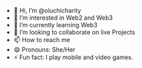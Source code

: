 - 👋 Hi, I’m @oluchicharity
- 👀 I’m interested in Web2 and Web3
- 🌱 I’m currently learning Web3
- 💞️ I’m looking to collaborate on live Projects
- 📫 How to reach me 
- 😄 Pronouns: She/Her
- ⚡ Fun fact: I play mobile and video games.

<!---
oluchicharity/oluchicharity is a ✨ special ✨ repository because its `README.md` (this file) appears on your GitHub profile.
You can click the Preview link to take a look at your changes.
--->
